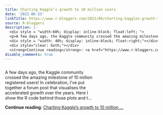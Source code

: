 ```yaml
---
title: Charting Kaggle’s growth to 10 million users
date: '2022-06-23'
linkTitle: https://www.r-bloggers.com/2022/06/charting-kaggles-growth-to-10-million-users/
source: R-bloggers
description: |-
  <div style = "width:60%; display: inline-block; float:left; ">
  <p>A few days ago, the Kaggle community crossed the amazing milestone of 10 million registered users! In celebration, I’ve put together a forum post that visualises the accelerated growth over the years. Here I show the R code behind those plots and t...</p></div>
  <div style = "width: 40%; display: inline-block; float:right;"></div>
  <div style="clear: both;"></div>
  <strong>Continue reading</strong>: <a href="https://www.r-bloggers.com/2022/06/charting-kaggles-growth-to-10-million-users/">Charting Kaggle’s growth to 10 million ...
disable_comments: true
---
```

<div style = "width:60%; display: inline-block; float:left; ">
<p>A few days ago, the Kaggle community crossed the amazing milestone of 10 million registered users! In celebration, I’ve put together a forum post that visualises the accelerated growth over the years. Here I show the R code behind those plots and t...</p></div>
<div style = "width: 40%; display: inline-block; float:right;"></div>
<div style="clear: both;"></div>
<strong>Continue reading</strong>: <a href="https://www.r-bloggers.com/2022/06/charting-kaggles-growth-to-10-million-users/">Charting Kaggle’s growth to 10 million ...